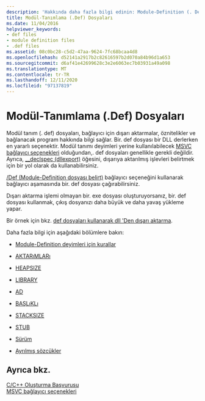 ```yaml
---
description: 'Hakkında daha fazla bilgi edinin: Module-Definition (. Def) dosyaları'
title: Modül-Tanımlama (.Def) Dosyaları
ms.date: 11/04/2016
helpviewer_keywords:
- def files
- module definition files
- .def files
ms.assetid: 08c0bc28-c5d2-47aa-9624-7fc68bcaa4d8
ms.openlocfilehash: d52141a2917b2c82616597b2d070a84b96d1a653
ms.sourcegitcommit: d6af41e42699628c3e2e6063ec7b03931a49a098
ms.translationtype: MT
ms.contentlocale: tr-TR
ms.lasthandoff: 12/11/2020
ms.locfileid: "97137819"
---
```

# <a name="module-definition-def-files"></a>Modül-Tanımlama (.Def) Dosyaları

Modül tanım (. def) dosyaları, bağlayıcı için dışarı aktarmalar, öznitelikler ve bağlanacak program hakkında bilgi sağlar. Bir. def dosyası bir DLL derlerken en yararlı seçenektir. Modül tanımı deyimleri yerine kullanılabilecek [MSVC bağlayıcı seçenekleri](linker-options.md) olduğundan,. def dosyaları genellikle gerekli değildir. Ayrıca, [__declspec (dllexport)](../exporting-from-a-dll-using-declspec-dllexport.md) öğesini, dışarıya aktarılmış işlevleri belirtmek için bir yol olarak da kullanabilirsiniz.

[/Def (Module-Definition dosyası belirt)](def-specify-module-definition-file.md) bağlayıcı seçeneğini kullanarak bağlayıcı aşamasında bir. def dosyası çağırabilirsiniz.

Dışarı aktarma işlemi olmayan bir. exe dosyası oluşturuyorsanız, bir. def dosyası kullanmak, çıkış dosyanızı daha büyük ve daha yavaş yükleme yapar.

Bir örnek için bkz. [def dosyaları kullanarak dll 'Den dışarı aktarma](../exporting-from-a-dll-using-def-files.md).

Daha fazla bilgi için aşağıdaki bölümlere bakın:

- [Module-Definition deyimleri için kurallar](rules-for-module-definition-statements.md)

- [AKTARıMLARı](exports.md)

- [HEAPSIZE](heapsize.md)

- [LIBRARY](library.md)

- [AD](name-c-cpp.md)

- [BAŞLıKLı](sections-c-cpp.md)

- [STACKSIZE](stacksize.md)

- [STUB](stub.md)

- [Sürüm](version-c-cpp.md)

- [Ayrılmış sözcükler](reserved-words.md)

## <a name="see-also"></a>Ayrıca bkz.

[C/C++ Oluşturma Başvurusu](c-cpp-building-reference.md)<br/>
[MSVC bağlayıcı seçenekleri](linker-options.md)
